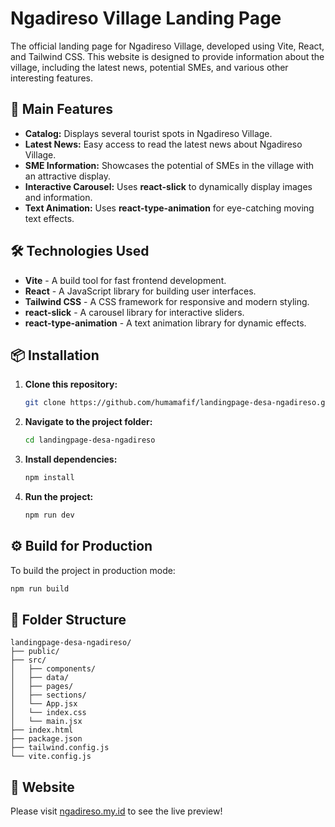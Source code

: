 # Ngadireso Village Landing Page

The official landing page for Ngadireso Village, developed using Vite, React, and Tailwind CSS. This website is designed to provide information about the village, including the latest news, potential SMEs, and various other interesting features.

## 🚀 Main Features

- **Catalog:** Displays several tourist spots in Ngadireso Village.
- **Latest News:** Easy access to read the latest news about Ngadireso Village.
- **SME Information:** Showcases the potential of SMEs in the village with an attractive display.
- **Interactive Carousel:** Uses **react-slick** to dynamically display images and information.
- **Text Animation:** Uses **react-type-animation** for eye-catching moving text effects.

## 🛠️ Technologies Used

- **Vite** - A build tool for fast frontend development.
- **React** - A JavaScript library for building user interfaces.
- **Tailwind CSS** - A CSS framework for responsive and modern styling.
- **react-slick** - A carousel library for interactive sliders.
- **react-type-animation** - A text animation library for dynamic effects.

## 📦 Installation

1. **Clone this repository:**
   ```bash
   git clone https://github.com/humamafif/landingpage-desa-ngadireso.git
   ```

2. **Navigate to the project folder:**
   ```bash
   cd landingpage-desa-ngadireso
   ```

3. **Install dependencies:**
   ```bash
   npm install
   ```

4. **Run the project:**
   ```bash
   npm run dev
   ```

## ⚙️ Build for Production

To build the project in production mode:

```bash
npm run build
```

## 📄 Folder Structure

```
landingpage-desa-ngadireso/
├── public/
├── src/
│   ├── components/
│   ├── data/
│   ├── pages/
│   ├── sections/
│   └── App.jsx
│   └── index.css
│   └── main.jsx
├── index.html
├── package.json
├── tailwind.config.js
└── vite.config.js
```

## 🔎 Website

Please visit [ngadireso.my.id](https://ngadireso.my.id) to see the live preview!
